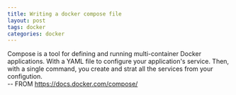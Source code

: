 ```yaml
---
title: Writing a docker compose file
layout: post
tags: docker
categories: docker
---
```

Compose is a tool for defining and running multi-container Docker applications. With a YAML file to configure your application's service. Then, with a single command, you create and strat all the services from your configution.    
-- FROM https://docs.docker.com/compose/